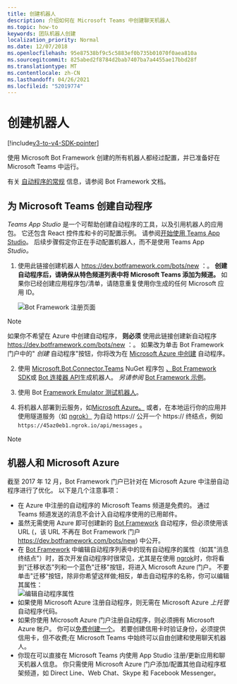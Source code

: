 ```yaml
---
title: 创建机器人
description: 介绍如何在 Microsoft Teams 中创建聊天机器人
ms.topic: how-to
keywords: 团队机器人创建
localization_priority: Normal
ms.date: 12/07/2018
ms.openlocfilehash: 95e87538bf9c5c5883ef0b735b01070f0aea810a
ms.sourcegitcommit: 825abed2f8784d2bab7407ba7a4455ae17bbd28f
ms.translationtype: MT
ms.contentlocale: zh-CN
ms.lasthandoff: 04/26/2021
ms.locfileid: "52019774"
---
```

# <a name="create-a-bot"></a>创建机器人

[!include[v3-to-v4-SDK-pointer](~/includes/v3-to-v4-pointer-bots.md)]

使用 Microsoft Bot Framework 创建的所有机器人都经过配置，并已准备好在 Microsoft Teams 中运行。

有关 [自动程序的常规](/azure/bot-service/?view=azure-bot-service-3.0&preserve-view=true) 信息，请参阅 Bot Framework 文档。

## <a name="create-a-bot-for-microsoft-teams"></a>为 Microsoft Teams 创建自动程序

*Teams App Studio* 是一个可帮助创建自动程序的工具，以及引用机器人的应用包。 它还包含 React 控件库和卡的可配置示例。 请参阅[开始使用 Teams App Studio](~/concepts/build-and-test/app-studio-overview.md)。 后续步骤假定你正在手动配置机器人，而不是使用 Teams App *Studio。*

1. 使用此链接创建机器人 https://dev.botframework.com/bots/new ：。 **创建自动程序后，请确保从特色频道列表中将 Microsoft Teams 添加为频道。** 如果你已经创建应用程序包/清单，请随意重复使用你生成的任何 Microsoft 应用 ID。

   ![Bot Framework 注册页面](~/assets/images/bots/bfregister.png)

> [!NOTE]
> 如果你不希望在 Azure 中创建自动程序， **则必须** 使用此链接创建新自动程序 https://dev.botframework.com/bots/new ：。 如果改为单击 Bot Framework 门户中的" *创建* 自动程序"按钮，你将改为在 [Microsoft Azure 中创建](#bots-and-microsoft-azure) 自动程序。

2. 使用 [Microsoft.Bot.Connector.Teams](https://www.nuget.org/packages/Microsoft.Bot.Connector.Teams) NuGet 程序包  [、Bot Framework SDK](https://github.com/microsoft/botframework-sdk)或 [Bot 连接器 API](https://docs.microsoft.com/bot-framework/rest-api/bot-framework-rest-connector-api-reference)生成机器人。 *另请参阅* [Bot Framework 示例](https://github.com/Microsoft/BotBuilder-Samples/blob/master/README.md)。

3. 使用 Bot [Framework Emulator 测试机器人](https://docs.microsoft.com/bot-framework/debug-bots-emulator)。

4. 将机器人部署到云服务，如[Microsoft Azure。](https://azure.microsoft.com/) 或者，在本地运行你的应用并使用隧道服务（如 [ngrok）](https://ngrok.com) 为自动 https:// 公开一个 https:// 终结点，例如 `https://45az0eb1.ngrok.io/api/messages` 。

> [!NOTE]
> ## <a name="bots-and-microsoft-azure"></a>机器人和 Microsoft Azure
> 截至 2017 年 12 月，Bot Framework 门户已针对在 Microsoft Azure 中注册自动程序进行了优化。 以下是几个注意事项：
>
> * 在 Azure 中注册的自动程序的 Microsoft Teams 频道是免费的。 通过 Teams 频道发送的消息不会计入自动程序使用的已用邮件。
> * 虽然无需使用 Azure 即可创建新的 [Bot Framework](https://dev.botframework.com/bots/new) 自动程序，但必须使用该 URL (，该 URL 不再在 Bot Framework 门户 https://dev.botframework.com/bots/new) 中公开。
> * 在 [Bot Framework](https://dev.botframework.com/bots) 中编辑自动程序列表中的现有自动程序的属性（如其"消息终结点"）时，首次开发自动程序时很常见，尤其是在使用 [ngrok](https://ngrok.com)时，你将看到"迁移状态"列和一个蓝色"迁移"按钮，将进入 Microsoft Azure 门户。 不要单击"迁移"按钮，除非你希望这样做;相反，单击自动程序的名称，你可以编辑其属性：</br>
   ![编辑自动程序属性](~/assets/images/bots/bf-migrate-bot-to-azure.png)
> * 如果使用 Microsoft Azure 注册自动程序，则无需在 Microsoft Azure *上托管* 自动程序代码。
> * 如果你使用 Microsoft Azure 门户注册自动程序，则必须拥有 Microsoft Azure 帐户。 你可以[免费创建一个](https://azure.microsoft.com/free/)。 若要创建信用卡时验证身份，必须提供信用卡，但不收费;在 Microsoft Teams 中始终可以自由创建和使用聊天机器人。
> * 你现在可以直接在 Microsoft Teams 内使用 App Studio 注册/更新应用和聊天机器人信息。 你只需使用 Microsoft Azure 门户添加/配置其他自动程序框架频道，如 Direct Line、Web Chat、Skype 和 Facebook Messenger。
